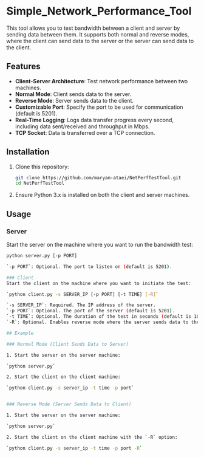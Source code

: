# Simple_Network_Performance_Tool

This tool allows you to test bandwidth between a client and server by sending data between them. It supports both normal and reverse modes, where the client can send data to the server or the server can send data to the client.

## Features

- **Client-Server Architecture**: Test network performance between two machines.
- **Normal Mode**: Client sends data to the server.
- **Reverse Mode**: Server sends data to the client.
- **Customizable Port**: Specify the port to be used for communication (default is 5201).
- **Real-Time Logging**: Logs data transfer progress every second, including data sent/received and throughput in Mbps.
- **TCP Socket**: Data is transferred over a TCP connection.

## Installation

1. Clone this repository:
   ```bash
   git clone https://github.com/maryam-ataei/NetPerfTestTool.git
   cd NetPerfTestTool
   
2. Ensure Python 3.x is installed on both the client and server machines.

## Usage

### Server
Start the server on the machine where you want to run the bandwidth test:
   ```bash
python server.py [-p PORT]

`-p PORT`: Optional. The port to listen on (default is 5201).

### Client
Start the client on the machine where you want to initiate the test:

`python client.py -s SERVER_IP [-p PORT] [-t TIME] [-R]`

`-s SERVER_IP`: Required. The IP address of the server.
`-p PORT`: Optional. The port of the server (default is 5201).
`-t TIME`: Optional. The duration of the test in seconds (default is 10 seconds).
`-R`: Optional. Enables reverse mode where the server sends data to the client.

## Example

### Normal Mode (Client Sends Data to Server)

1. Start the server on the server machine:

`python server.py`

2. Start the client on the client machine:
   
`python client.py -s server_ip -t time -p port`


### Reverse Mode (Server Sends Data to Client)

1. Start the server on the server machine:
   
`python server.py`

2. Start the client on the client machine with the `-R` option:
   
`python client.py -s server_ip -t time -p port -R`





